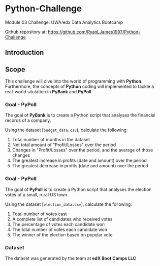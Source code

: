 # Python-Challenge

Module 03 Challenge: UWA/edx Data Analytics Bootcamp

Github repository at: https://github.com/RyanLJames1997/Python-Challenge

## Introduction

## Scope

This challenge will dive into the world of programming with **Python**. Furthermore, the concepts of **Python** coding will implemented to tackle a real-world situtation in **PyBank** and **PyPoll**.

### Goal - PyPoll
The goal of **PyBank** is to create a Python script that analyses the financial records of a company.

Using the dataset [`budget_data.csv`), calculate the following:
1. Total number of months in the dataset
2. Net total amount of "Profit/Losses" over the period
3. Changes in "Profit/Losses" over the period, and the average of those changes
4. The greatest increase in profits (date and amount) over the period
5. The greatest decrease in profits (date and amount) over the period

### Goal - PyPoll
The goal of **PyPoll** is to create a Python script that analyses the election votes of a small, rural US town.

Using the dataset [`election_data.csv`], calculate the following:
1. Total number of votes cast
2. A complete list of candidates who received votes
3. The percentage of votes each candidate won
4. The total number of votes each candidate won
5. The winner of the election based on popular vote

### Dataset

The dataset was generated by the team at **edX Boot Camps LLC**
